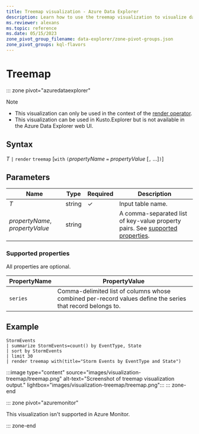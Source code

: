 ```yaml
---
title: Treemap visualization - Azure Data Explorer
description: Learn how to use the treemap visualization to visualize data.
ms.reviewer: alexans
ms.topic: reference
ms.date: 05/15/2023
zone_pivot_group_filename: data-explorer/zone-pivot-groups.json
zone_pivot_groups: kql-flavors
---
```

# Treemap

::: zone pivot="azuredataexplorer"

> [!NOTE]
>
> * This visualization can only be used in the context of the [render operator](renderoperator.md).
> * This visualization can be used in Kusto.Explorer but is not available in the Azure Data Explorer web UI.

## Syntax

*T* `|` `render` `treemap` [`with` `(`*propertyName* `=` *propertyValue* [`,` ...]`)`]

## Parameters

| Name | Type | Required | Description |
| -- | -- | -- | -- |
| *T* | string | &check; | Input table name.
| *propertyName*, *propertyValue* | string | | A comma-separated list of key-value property pairs. See [supported properties](#supported-properties).|

### Supported properties

All properties are optional.

|**PropertyName**|**PropertyValue**                                                                   |
|--------------|----------------------------------------------------------------------------------|
|`series`      |Comma-delimited list of columns whose combined per-record values define the series that record belongs to.|

## Example

```kusto
StormEvents
| summarize StormEvents=count() by EventType, State
| sort by StormEvents
| limit 30
| render treemap with(title="Storm Events by EventType and State")
```

:::image type="content" source="images/visualization-treemap/treemap.png" alt-text="Screenshot of treemap visualization output." lightbox="images/visualization-treemap/treemap.png":::
::: zone-end

::: zone pivot="azuremonitor"

This visualization isn't supported in Azure Monitor.

::: zone-end
